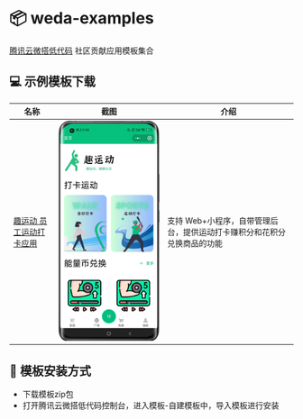 # 📦 weda-examples

[腾讯云微搭低代码](https://cloud.tencent.com/product/weda) 社区贡献应用模板集合


## 💻 示例模板下载
| 名称    | 截图    | 介绍    |
| --- | --- | --- | 
|   [趣运动 员工运动打卡应用](./sports-app/)  |   ![](./sports-app/1.jpg)  |  支持 Web+小程序，自带管理后台，提供运动打卡赚积分和花积分兑换商品的功能 |   

## 🔧 模板安装方式

- 下载模板zip包
- 打开腾讯云微搭低代码控制台，进入模板-自建模板中，导入模板进行安装